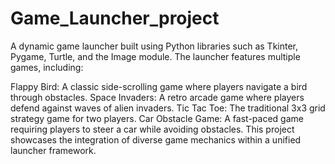 # Game_Launcher_project
A dynamic game launcher built using Python libraries such as Tkinter, Pygame, Turtle, and the Image module. The launcher features multiple games, including:

Flappy Bird: A classic side-scrolling game where players navigate a bird through obstacles.
Space Invaders: A retro arcade game where players defend against waves of alien invaders.
Tic Tac Toe: The traditional 3x3 grid strategy game for two players.
Car Obstacle Game: A fast-paced game requiring players to steer a car while avoiding obstacles.
This project showcases the integration of diverse game mechanics within a unified launcher framework.
